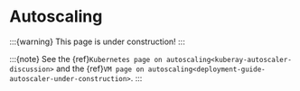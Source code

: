 # Autoscaling
:::{warning}
This page is under construction!
:::

:::{note}
    See the {ref}`Kubernetes page on autoscaling<kuberay-autoscaler-discussion>` and the {ref}`VM page on autoscaling<deployment-guide-autoscaler-under-construction>`.
:::
